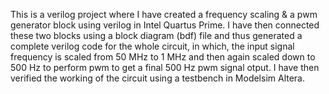 This is a verilog project where I have created a frequency scaling & a pwm generator block using verilog in Intel Quartus Prime. I have then connected these two blocks using a block diagram (bdf) file and thus generated a complete verilog code for the whole circuit, in which, the input signal frequency is scaled from 50 MHz to 1 MHz and then again scaled down to 500 Hz to perform pwm to get a final 500 Hz pwm signal otput. I have then verified the working of the circuit using a testbench in Modelsim Altera.
